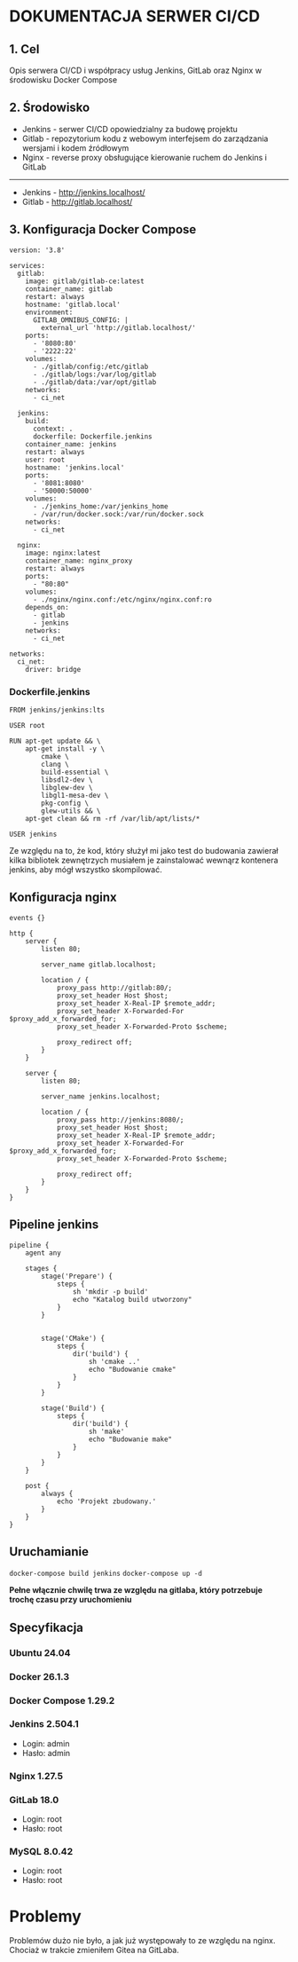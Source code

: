# DOKUMENTACJA SERWER CI/CD

## 1. Cel
Opis serwera CI/CD i współpracy usług Jenkins, GitLab oraz Nginx w środowisku Docker Compose

## 2. Środowisko
+ Jenkins - serwer CI/CD opowiedzialny za budowę projektu
+ Gitlab - repozytorium kodu z webowym interfejsem do zarządzania wersjami i kodem źródłowym
+ Nginx - reverse proxy obsługujące kierowanie ruchem do Jenkins i GitLab
***
+ Jenkins - http://jenkins.localhost/
+ Gitlab - http://gitlab.localhost/

## 3. Konfiguracja Docker Compose
```
version: '3.8'

services:
  gitlab:
    image: gitlab/gitlab-ce:latest
    container_name: gitlab
    restart: always
    hostname: 'gitlab.local'
    environment:
      GITLAB_OMNIBUS_CONFIG: |
        external_url 'http://gitlab.localhost/'
    ports:
      - '8080:80'   
      - '2222:22'    
    volumes:
      - ./gitlab/config:/etc/gitlab
      - ./gitlab/logs:/var/log/gitlab
      - ./gitlab/data:/var/opt/gitlab
    networks:
      - ci_net

  jenkins:
    build:
      context: .
      dockerfile: Dockerfile.jenkins
    container_name: jenkins
    restart: always
    user: root
    hostname: 'jenkins.local'
    ports:
      - '8081:8080' 
      - '50000:50000'
    volumes:
      - ./jenkins_home:/var/jenkins_home
      - /var/run/docker.sock:/var/run/docker.sock
    networks:
      - ci_net

  nginx:
    image: nginx:latest
    container_name: nginx_proxy
    restart: always
    ports:
      - "80:80"         
    volumes:
      - ./nginx/nginx.conf:/etc/nginx/nginx.conf:ro  
    depends_on:
      - gitlab
      - jenkins
    networks:
      - ci_net 

networks:
  ci_net:
    driver: bridge
```

### Dockerfile.jenkins
```
FROM jenkins/jenkins:lts

USER root

RUN apt-get update && \
    apt-get install -y \
        cmake \
        clang \
        build-essential \
        libsdl2-dev \
        libglew-dev \
        libgl1-mesa-dev \
        pkg-config \
        glew-utils && \
    apt-get clean && rm -rf /var/lib/apt/lists/*

USER jenkins
```

Ze względu na to, że kod, który służył mi jako test do budowania zawierał kilka bibliotek zewnętrzych musiałem je zainstalować wewnąrz kontenera jenkins, aby mógł wszystko skompilować.

## Konfiguracja nginx
```
events {}

http {
    server {
        listen 80;

        server_name gitlab.localhost;

        location / {
            proxy_pass http://gitlab:80/;
            proxy_set_header Host $host;
            proxy_set_header X-Real-IP $remote_addr;
            proxy_set_header X-Forwarded-For $proxy_add_x_forwarded_for;
            proxy_set_header X-Forwarded-Proto $scheme;

            proxy_redirect off;
        }
    }

    server {
        listen 80;

        server_name jenkins.localhost;

        location / {
            proxy_pass http://jenkins:8080/;
            proxy_set_header Host $host;
            proxy_set_header X-Real-IP $remote_addr;
            proxy_set_header X-Forwarded-For $proxy_add_x_forwarded_for;
            proxy_set_header X-Forwarded-Proto $scheme;

            proxy_redirect off;
        }
    }
}
```
## Pipeline jenkins
```
pipeline {
    agent any

    stages {
        stage('Prepare') {
            steps {
                sh 'mkdir -p build'
                echo "Katalog build utworzony"
            }
        }


        stage('CMake') {
            steps {
                dir('build') {
                    sh 'cmake ..'
                    echo "Budowanie cmake"
                }
            }
        }

        stage('Build') {
            steps {
                dir('build') {
                    sh 'make'
                    echo "Budowanie make"
                }
            }
        }
    }

    post {
        always {
            echo 'Projekt zbudowany.'
        }
    }
}
```

## Uruchamianie
`docker-compose build jenkins` `docker-compose up -d`

**Pełne włącznie chwilę trwa ze względu na gitlaba, który potrzebuje trochę czasu przy uruchomieniu**

## Specyfikacja
### Ubuntu 24.04
### Docker 26.1.3
### Docker Compose 1.29.2
### Jenkins 2.504.1
+ Login: admin
+ Hasło: admin
### Nginx 1.27.5
### GitLab 18.0
+ Login: root
+ Hasło: root
### MySQL 8.0.42
+ Login: root
+ Hasło: root

# Problemy
Problemów dużo nie było, a jak już występowały to ze względu na nginx. Chociaż w trakcie zmieniłem Gitea na GitLaba.

